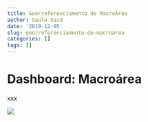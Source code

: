 ```yaml
---
title: Georreferenciamento de MacroÁrea
author: Saulo Said
date: '2019-12-05'
slug: georreferenciamento-de-macroárea
categories: []
tags: []
---
```

# Dashboard: Macroárea
xxx

<div class="tableauPlaceholder" id="viz1575573888598" style="position: relative">

<noscript>[![ ](https://public.tableau.com/static/images/Ma/Macrorea/GeorreferenciamentodeMacrorea/1_rss.png)](#)</noscript>

<object class="tableauViz" style="display:none;"><param name="host_url" value="https%3A%2F%2Fpublic.tableau.com%2F"> <param name="embed_code_version" value="3"> <param name="site_root" value=""><param name="name" value="Macrorea/GeorreferenciamentodeMacrorea"><param name="tabs" value="no"><param name="toolbar" value="yes"><param name="static_image" value="https://public.tableau.com/static/images/Ma/Macrorea/GeorreferenciamentodeMacrorea/1.png"> <param name="animate_transition" value="yes"><param name="display_static_image" value="yes"><param name="display_spinner" value="yes"><param name="display_overlay" value="yes"><param name="display_count" value="yes"><param name="filter" value="publish=yes"></object></div>

<script type="text/javascript">var divElement = document.getElementById('viz1575573888598'); var vizElement = divElement.getElementsByTagName('object')[0]; vizElement.style.width='1300px';vizElement.style.height='1027px'; var scriptElement = document.createElement('script'); scriptElement.src = 'https://public.tableau.com/javascripts/api/viz_v1.js'; vizElement.parentNode.insertBefore(scriptElement, vizElement);</script>